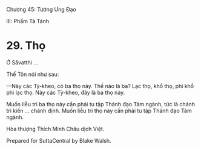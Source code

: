  

Chương 45: Tương Ưng Ðạo

III: Phẩm Tà Tánh

# 29\. Thọ

Ở Sāvatthi …

Thế Tôn nói như sau:

—Này các Tỷ-kheo, có ba thọ này. Thế nào là ba? Lạc thọ, khổ thọ, phi khổ phi lạc thọ. Này các Tỷ-kheo, đây là ba thọ này.

Muốn liễu tri ba thọ này cần phải tu tập Thánh đạo Tám ngành, tức là chánh tri kiến … chánh định. Muốn liễu tri thọ này cần phải tu tập Thánh đạo Tám ngành.

Hòa thượng Thích Minh Châu dịch Việt.

Prepared for SuttaCentral by Blake Walsh.